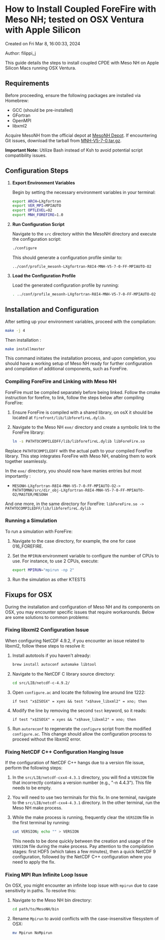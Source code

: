 # How to Install Coupled ForeFire with Meso NH; tested on OSX Ventura with Apple Silicon

Created on Fri Mar 8, 16:00:33, 2024

Author: filippi_j

This guide details the steps to install coupled CPDE with Meso NH on Apple Silicon Macs running OSX Ventura.

## Requirements

Before proceeding, ensure the following packages are installed via Homebrew:

- GCC (should be pre-installed)
- GFortran
- OpenMPI
- libxml2

Acquire MesoNH from the official depot at [MesoNH Depot](http://mesonh.aero.obs-mip.fr). If encountering Git issues, download the tarball from [MNH-V5-7-0.tar.gz](http://mesonh.aero.obs-mip.fr/mesonh/dir_open/dir_MESONH/MNH-V5-7-0.tar.gz).

**Important Note:** Utilize Bash instead of Ksh to avoid potential script compatibility issues.

## Configuration Steps

1. **Export Environment Variables**

   Begin by setting the necessary environment variables in your terminal:

   ```bash
   export ARCH=LXgfortran
   export VER_MPI=MPIAUTO
   export OPTLEVEL=O2
   export MNH_FOREFIRE=1.0
   ```

2. **Run Configuration Script**

   Navigate to the `src` directory within the MesoNH directory and execute the configuration script:

   ```bash
   ./configure
   ```

   This should generate a configuration profile similar to:

   ```
   ../conf/profile_mesonh-LXgfortran-R8I4-MNH-V5-7-0-FF-MPIAUTO-O2
   ```

3. **Load the Configuration Profile**

   Load the generated configuration profile by running:

   ```bash
   . ../conf/profile_mesonh-LXgfortran-R8I4-MNH-V5-7-0-FF-MPIAUTO-O2
   ```


## Installation and Configuration

After setting up your environment variables, proceed with the compilation:

```bash
make -j 4
```

Then installation :

```bash
make installmaster
```

This command initiates the installation process, and upon completion, you should have a working setup of Meso NH ready for further configuration and compilation of additional components, such as ForeFire.

### Compiling ForeFire and Linking with Meso NH

ForeFire must be compiled separately before being linked. Follow the cmake instruction for forefire, to link, follow the steps below after compiling ForeFire:

1. Ensure ForeFire is compiled with a shared library, on osX it should be located at `firefront/lib/libforefireL.dylib`.
2. Navigate to the Meso NH `exe/` directory and create a symbolic link to the ForeFire library:

   ```bash
   ln -s PATHTOCOMPILEDFF/lib/libforefireL.dylib libForeFire.so
   ```

Replace `PATHTOCOMPILEDFF` with the actual path to your compiled ForeFire library. This step integrates ForeFire with Meso NH, enabling them to work together seamlessly.

In the `exe/` directory, you should now have manies entries but most importantly :

- `MESONH-LXgfortran-R8I4-MNH-V5-7-0-FF-MPIAUTO-O2-> PATHTOMNH/src/dir_obj-LXgfortran-R8I4-MNH-V5-7-0-FF-MPIAUTO-O2/MASTER/MESONH`

And one more, in the same directory for ForeFire: `libForeFire.so -> PATHTOCOMPILEDFF/lib/libforefireL.dylib`

### Running a Simulation

To run a simulation with ForeFire:

1. Navigate to the case directory, for example, the one for case 016_FOREFIRE.
2. Set the `MPIRUN` environment variable to configure the number of CPUs to use. For instance, to use 2 CPUs, execute:

   ```bash
   export MPIRUN="mpirun -np 2"
   ```
3. Run the simulation as other KTESTS

## Fixups for OSX

During the installation and configuration of Meso NH and its components on OSX, you may encounter specific issues that require workarounds. Below are some solutions to common problems:

### Fixing libxml2 Configuration Issue

When configuring NetCDF 4.9.2, if you encounter an issue related to libxml2, follow these steps to resolve it:

1. Install autotools if you haven't already:

   ```bash
   brew install autoconf automake libtool
   ```

2. Navigate to the NetCDF C library source directory:

   ```bash
   cd src/LIB/netcdf-c-4.9.2/
   ```

3. Open `configure.ac` and locate the following line around line 1222:

   ```plaintext
   if test "x$ISOSX" = xyes && test "x$have_libxml2" = xno; then
   ```

4. Modify the line by removing the second `test` keyword, so it reads:

   ```plaintext
   if test "x$ISOSX" = xyes && "x$have_libxml2" = xno; then
   ```

5. Run `autoreconf` to regenerate the `configure` script from the modified `configure.ac`. This change should allow the configuration process to proceed without the libxml2 error.

### Fixing NetCDF C++ Configuration Hanging Issue

If the configuration of NetCDF C++ hangs due to a version file issue, perform the following steps:

1. In the `src/LIB/netcdf-cxx4-4.3.1` directory, you will find a `VERSION` file that incorrectly contains a version number (e.g., "-n 4.4.3"). This file needs to be empty.

2. You will need to use two terminals for this fix. In one terminal, navigate to the `src/LIB/netcdf-cxx4-4.3.1` directory. In the other terminal, run the Meso NH make process.

3. While the make process is running, frequently clear the `VERSION` file in the first terminal by running:

   ```bash
   cat VERSION; echo "" > VERSION
   ```

   This needs to be done quickly between the creation and usage of the `VERSION` file during the make process. Pay attention to the compilation stages: first HDF5 (which takes a few minutes), then a quick NetCDF 9 configuration, followed by the NetCDF C++ configuration where you need to apply the fix.

### Fixing MPI Run Infinite Loop Issue

On OSX, you might encounter an infinite loop issue with `mpirun` due to case sensitivity in paths. To resolve this:

1. Navigate to the Meso NH bin directory:

   ```bash
   cd path/to/MesoNH/bin
   ```

2. Rename `Mpirun` to avoid conflicts with the case-insensitive filesystem of OSX:

   ```bash
   mv Mpirun NoMpirun
   ```
